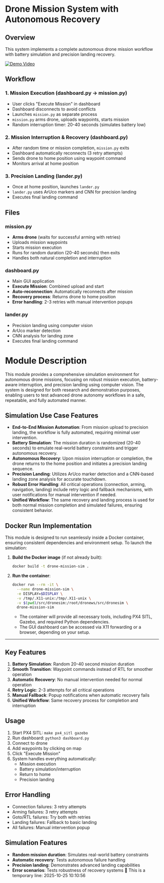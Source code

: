 # Drone Mission System with Autonomous Recovery

## Overview
This system implements a complete autonomous drone mission workflow with battery simulation and precision landing recovery.

[![Demo Video](https://img.youtube.com/vi/fPyEu_ca69Q/0.jpg)](https://www.youtube.com/watch?v=fPyEu_ca69Q)

## Workflow

### 1. Mission Execution (dashboard.py → mission.py)
- User clicks "Execute Mission" in dashboard
- Dashboard disconnects to avoid conflicts
- Launches `mission.py` as separate process
- `mission.py` arms drone, uploads waypoints, starts mission
- Random interruption timer: 20-40 seconds (simulates battery low)

### 2. Mission Interruption & Recovery (dashboard.py)
- After random time or mission completion, `mission.py` exits
- Dashboard automatically reconnects (3 retry attempts)
- Sends drone to home position using waypoint command
- Monitors arrival at home position

### 3. Precision Landing (lander.py)
- Once at home position, launches `lander.py`
- `lander.py` uses ArUco markers and CNN for precision landing
- Executes final landing command

## Files

### mission.py
- **Arms drone** (waits for successful arming with retries)
- Uploads mission waypoints
- Starts mission execution
- Runs for random duration (20-40 seconds) then exits
- Handles both natural completion and interruption

### dashboard.py
- Main GUI application
- **Execute Mission**: Combined upload and start
- **Auto-reconnection**: Automatically reconnects after mission
- **Recovery process**: Returns drone to home position
- **Error handling**: 2-3 retries with manual intervention popups

### lander.py
- Precision landing using computer vision
- ArUco marker detection
- CNN analysis for landing zone
- Executes final landing command

# Module Description

This module provides a comprehensive simulation environment for autonomous drone missions, focusing on robust mission execution, battery-aware interruption, and precision landing using computer vision. The system is designed for both research and demonstration purposes, enabling users to test advanced drone autonomy workflows in a safe, repeatable, and fully automated manner.

## Simulation Use Case Features

- **End-to-End Mission Automation**: From mission upload to precision landing, the workflow is fully automated, requiring minimal user intervention.
- **Battery Simulation**: The mission duration is randomized (20-40 seconds) to emulate real-world battery constraints and trigger autonomous recovery.
- **Autonomous Recovery**: Upon mission interruption or completion, the drone returns to the home position and initiates a precision landing sequence.
- **Precision Landing**: Utilizes ArUco marker detection and a CNN-based landing zone analysis for accurate touchdown.
- **Robust Error Handling**: All critical operations (connection, arming, navigation, landing) include retry logic and fallback mechanisms, with user notifications for manual intervention if needed.
- **Unified Workflow**: The same recovery and landing process is used for both normal mission completion and simulated failures, ensuring consistent behavior.

## Docker Run Implementation

This module is designed to run seamlessly inside a Docker container, ensuring consistent dependencies and environment setup. To launch the simulation:

1. **Build the Docker image** (if not already built):
   ```sh
   docker build -t drone-mission-sim .
   ```
2. **Run the container**:
   ```sh
   docker run --rm -it \
     --name drone-mission-sim \
     -e DISPLAY=$DISPLAY \
     -v /tmp/.X11-unix:/tmp/.X11-unix \
     -v $(pwd)/src/dronesim:/root/dronews/src/dronesim \
     drone-mission-sim
   ```
   - The container will provide all necessary tools, including PX4 SITL, Gazebo, and required Python dependencies.
   - The GUI dashboard can be accessed via X11 forwarding or a browser, depending on your setup.

---

## Key Features

1. **Battery Simulation**: Random 20-40 second mission duration
2. **Smooth Transition**: Waypoint commands instead of RTL for smoother operation
3. **Automatic Recovery**: No manual intervention needed for normal operation
4. **Retry Logic**: 2-3 attempts for all critical operations
5. **Manual Fallback**: Popup notifications when automatic recovery fails
6. **Unified Workflow**: Same recovery process for completion and interruption

## Usage

1. Start PX4 SITL: `make px4_sitl gazebo`
2. Run dashboard: `python3 dashboard.py`
3. Connect to drone
4. Add waypoints by clicking on map
5. Click "Execute Mission"
6. System handles everything automatically:
   - Mission execution
   - Battery simulation/interruption
   - Return to home
   - Precision landing

## Error Handling

- Connection failures: 3 retry attempts
- Arming failures: 3 retry attempts  
- Goto/RTL failures: Try both with retries
- Landing failures: Fallback to basic landing
- All failures: Manual intervention popup

## Simulation Features

- **Random mission duration**: Simulates real-world battery constraints
- **Automatic recovery**: Tests autonomous failure handling
- **Precision landing**: Demonstrates advanced landing capabilities
- **Error scenarios**: Tests robustness of recovery systems
🤖 This is a temporary line: 2025-10-25 10:10:56
